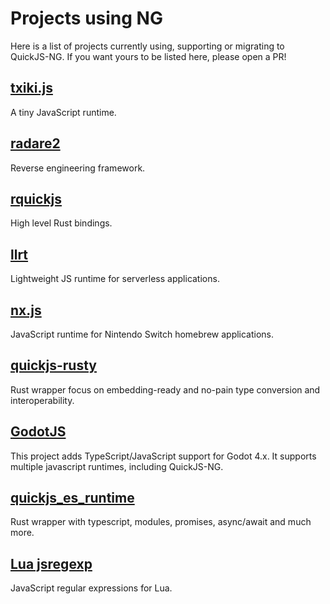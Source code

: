 # Projects using NG

Here is a list of projects currently using, supporting or migrating to QuickJS-NG.
If you want yours to be listed here, please open a PR!

## [txiki.js](https://github.com/saghul/txiki.js)

A tiny JavaScript runtime.

## [radare2](https://github.com/radareorg/radare2)

Reverse engineering framework.

## [rquickjs](https://github.com/DelSkayn/rquickjs)

High level Rust bindings.

## [llrt](https://github.com/awslabs/llrt)

Lightweight JS runtime for serverless applications.

## [nx.js](https://github.com/TooTallNate/nx.js)

JavaScript runtime for Nintendo Switch homebrew applications.

## [quickjs-rusty](https://github.com/Icemic/quickjs-rusty)

Rust wrapper focus on embedding-ready and no-pain type conversion and interoperability. 

## [GodotJS](https://github.com/godotjs/GodotJS)

This project adds TypeScript/JavaScript support for Godot 4.x. It supports multiple javascript runtimes, including QuickJS-NG.

## [quickjs_es_runtime](https://github.com/HiRoFa/quickjs_es_runtime)

Rust wrapper with typescript, modules, promises, async/await and much more.

## [Lua jsregexp](https://github.com/kmarius/jsregexp)

JavaScript regular expressions for Lua.
